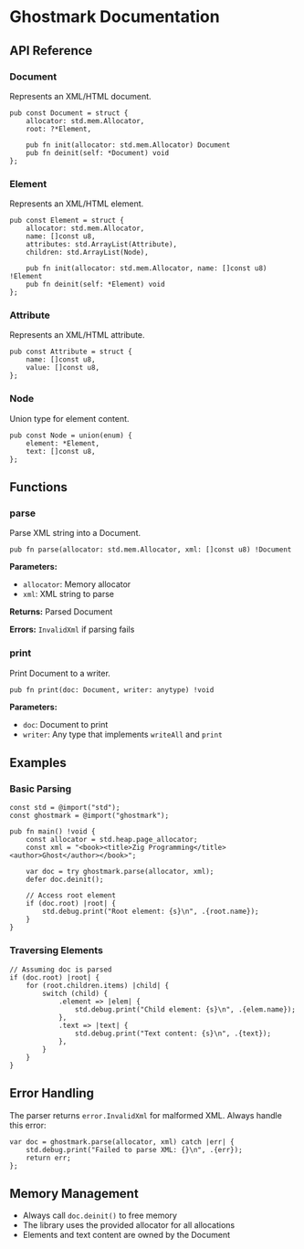 # Ghostmark Documentation

## API Reference

### Document

Represents an XML/HTML document.

```zig
pub const Document = struct {
    allocator: std.mem.Allocator,
    root: ?*Element,

    pub fn init(allocator: std.mem.Allocator) Document
    pub fn deinit(self: *Document) void
};
```

### Element

Represents an XML/HTML element.

```zig
pub const Element = struct {
    allocator: std.mem.Allocator,
    name: []const u8,
    attributes: std.ArrayList(Attribute),
    children: std.ArrayList(Node),

    pub fn init(allocator: std.mem.Allocator, name: []const u8) !Element
    pub fn deinit(self: *Element) void
};
```

### Attribute

Represents an XML/HTML attribute.

```zig
pub const Attribute = struct {
    name: []const u8,
    value: []const u8,
};
```

### Node

Union type for element content.

```zig
pub const Node = union(enum) {
    element: *Element,
    text: []const u8,
};
```

## Functions

### parse

Parse XML string into a Document.

```zig
pub fn parse(allocator: std.mem.Allocator, xml: []const u8) !Document
```

**Parameters:**
- `allocator`: Memory allocator
- `xml`: XML string to parse

**Returns:** Parsed Document

**Errors:** `InvalidXml` if parsing fails

### print

Print Document to a writer.

```zig
pub fn print(doc: Document, writer: anytype) !void
```

**Parameters:**
- `doc`: Document to print
- `writer`: Any type that implements `writeAll` and `print`

## Examples

### Basic Parsing

```zig
const std = @import("std");
const ghostmark = @import("ghostmark");

pub fn main() !void {
    const allocator = std.heap.page_allocator;
    const xml = "<book><title>Zig Programming</title><author>Ghost</author></book>";

    var doc = try ghostmark.parse(allocator, xml);
    defer doc.deinit();

    // Access root element
    if (doc.root) |root| {
        std.debug.print("Root element: {s}\n", .{root.name});
    }
}
```

### Traversing Elements

```zig
// Assuming doc is parsed
if (doc.root) |root| {
    for (root.children.items) |child| {
        switch (child) {
            .element => |elem| {
                std.debug.print("Child element: {s}\n", .{elem.name});
            },
            .text => |text| {
                std.debug.print("Text content: {s}\n", .{text});
            },
        }
    }
}
```

## Error Handling

The parser returns `error.InvalidXml` for malformed XML. Always handle this error:

```zig
var doc = ghostmark.parse(allocator, xml) catch |err| {
    std.debug.print("Failed to parse XML: {}\n", .{err});
    return err;
};
```

## Memory Management

- Always call `doc.deinit()` to free memory
- The library uses the provided allocator for all allocations
- Elements and text content are owned by the Document